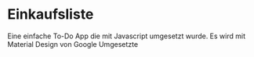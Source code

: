 # Einkaufsliste
Eine einfache To-Do App 
die mit Javascript umgesetzt wurde.
Es wird mit Material Design von Google 
Umgesetzte
